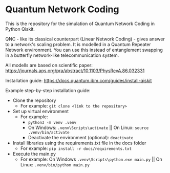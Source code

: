# Quantum Network Coding

This is the repository for the simulation of Quantum Network Coding in Python Qiskit.

QNC - like its classical counterpart (Linear Network Coding) - gives answer to a network's scaling problem. It is modelled in a Quantum Repeater Network environment. You can use this instead of entanglement swapping in a butterfly network-like telecommunication system.

All modells are based on scientific paper: https://journals.aps.org/pra/abstract/10.1103/PhysRevA.86.032331

Installation guide: https://docs.quantum.ibm.com/guides/install-qiskit

Example step-by-step installation guide:
  - Clone the repository
    - For example: `git clone <link to the repository>`
  - Set up virtual environment
    - For example:
      - `python3 -m venv .venv`
      - On Windows: `.venv\Scripts\activate` || On Linux: `source .venv/bin/activate`
      - Deactivate the environment (optional): `deactivate`
  - Install libraries using the requirements.txt file in the docs folder
    - For example: `pip install -r docs/requirements.txt`
  - Execute the main.py
    - For example: On Windows `.venv\Scripts\python.exe main.py` || On Linux: `.venv/bin/python main.py`